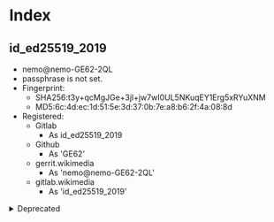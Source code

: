 # Index

## id_ed25519_2019

- nemo@nemo-GE62-2QL
- passphrase is not set.
- Fingerprint:
  - SHA256:t3y+qcMgJGe+3jl+jw7wI0UL5NKuqEY1Erg5xRYuXNM
  - MD5:6c:4d:ec:1d:51:5e:3d:37:0b:7e:a8:b6:2f:4a:08:8d
- Registered:
  - Gitlab
    - As id_ed25519_2019
  - Github
    - As 'GE62'
  - gerrit.wikimedia
    - As 'nemo@nemo-GE62-2QL'
  - gitlab.wikimedia
    - As 'id_ed25519_2019'

<details>
<summary>Deprecated</summary>

## id_ed25519_2022

- **The private key is missing**
- Lorentz0021@gmail.com
- Fingerprint:
  - SHA256:HO4s7v931kHc3j90tAKmgRzAQEgZlgr2OGi9t8IO3ig
  - MD5:97:29:0b:ad:20:aa:cf:94:50:6e:8b:09:3c:0c:6f:65
- Registered:
  - ~~GitLab~~
    - As 'Lorentz0021@gmail.com'
    - Created on May 16, 2022
  - ~~Github~~
    - AS 'Ubuntu, GE62 (ed25519)'
    - Add on May 16, 2022
  - ~~gerrit.wikimedia~~
    - AS 'Lorentz0021@gmail.com'
  - ~~gitlab.wikimedia~~
    - As 'Lorentz0021@gmail.com'

## ~~id_rsa~~

- lorentz0021@gmail.com
- passphrase is set.
- Fingerprint:
  - SHA256:FqEjQUZu12TClrN7A5kxdhmj8rx4VXTIUqPgqb6R/7o
  - MD5:67:6c:49:65:9b:ea:04:49:44:5d:71:5a:23:0d:43:62
- Registered:
  - ~~GitLab~~
    - As 'secrets/id_rsa lorentz0021@gmail.com'
    - Created on Sep 4, 2022

## ~~id_ed25519_leslie~~

- **Do not create new keys anymore.**
- leslie@chai.finance
- Fingerprint:
  - SHA256:ef7IG1grciOfRT6LMQZM/rZF35H81OpjEojKouPUCYg
  - MD5:ac:ed:fa:11:f4:23:32:dc:4f:43:0a:8e:95:1e:d0:10
- Registered:
  - ~~Github~~
    - As 'Leslie-ex-mac'
    - Add on Jul 19, 2022

</details>
